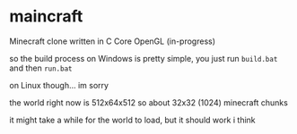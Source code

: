 # maincraft
Minecraft clone written in C Core OpenGL (in-progress)

so the build process on Windows is pretty simple, you just run `build.bat` and then `run.bat`

on Linux though... im sorry

the world right now is 512x64x512 so about 32x32 (1024) minecraft chunks

it might take a while for the world to load, but it should work i think

